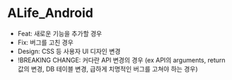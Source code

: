 # ALife_Android

* Feat: 새로운 기능을 추가할 경우
* Fix: 버그를 고친 경우
* Design: CSS 등 사용자 UI 디자인 변경
* !BREAKING CHANGE: 커다란 API 변경의 경우 (ex API의 arguments, return 값의 변경, DB 테이블 변경, 급하게 치명적인 버그를 고쳐야 하는 경우)
